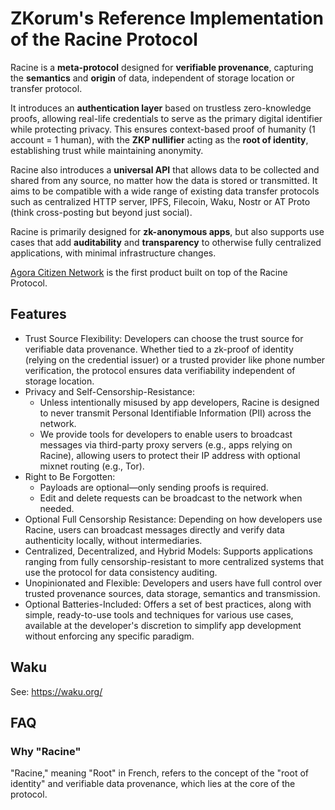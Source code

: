 # ZKorum's Reference Implementation of the Racine Protocol

Racine is a **meta-protocol** designed for **verifiable provenance**, capturing the **semantics** and **origin** of data, independent of storage location or transfer protocol.  

It introduces an **authentication layer** based on trustless zero-knowledge proofs, allowing real-life credentials to serve as the primary digital identifier while protecting privacy. This ensures context-based proof of humanity (1 account = 1 human), with the **ZKP nullifier** acting as the **root of identity**, establishing trust while maintaining anonymity.

Racine also introduces a **universal API** that allows data to be collected and shared from any source, no matter how the data is stored or transmitted. It aims to be compatible with a wide range of existing data transfer protocols such as centralized HTTP server, IPFS, Filecoin, Waku, Nostr or AT Proto (think cross-posting but beyond just social).

Racine is primarily designed for **zk-anonymous apps**, but also supports use cases that add **auditability** and **transparency** to otherwise fully centralized applications, with minimal infrastructure changes.

[Agora Citizen Network](https://agoracitizen.network) is the first product built on top of the Racine Protocol.

## Features

- Trust Source Flexibility: Developers can choose the trust source for verifiable data provenance. Whether tied to a zk-proof of identity (relying on the credential issuer) or a trusted provider like phone number verification, the protocol ensures data verifiability independent of storage location.
- Privacy and Self-Censorship-Resistance: 
    - Unless intentionally misused by app developers, Racine is designed to never transmit Personal Identifiable Information (PII) across the network.
    - We provide tools for developers to enable users to broadcast messages via third-party proxy servers (e.g., apps relying on Racine), allowing users to protect their IP address with optional mixnet routing (e.g., Tor).
- Right to Be Forgotten:
    - Payloads are optional—only sending proofs is required.
    - Edit and delete requests can be broadcast to the network when needed.
- Optional Full Censorship Resistance: Depending on how developers use Racine, users can broadcast messages directly and verify data authenticity locally, without intermediaries.
- Centralized, Decentralized, and Hybrid Models: Supports applications ranging from fully censorship-resistant to more centralized systems that use the protocol for data consistency auditing.
- Unopinionated and Flexible: Developers and users have full control over trusted provenance sources, data storage, semantics and transmission.
- Optional Batteries-Included: Offers a set of best practices, along with simple, ready-to-use tools and techniques for various use cases, available at the developer's discretion to simplify app development without enforcing any specific paradigm.

## Waku

See: https://waku.org/

## FAQ

### Why "Racine"

"Racine," meaning "Root" in French, refers to the concept of the "root of identity" and verifiable data provenance, which lies at the core of the protocol.
